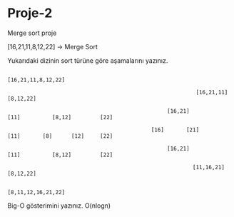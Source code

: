 # Proje-2
Merge sort proje

[16,21,11,8,12,22] -> Merge Sort

Yukarıdaki dizinin sort türüne göre aşamalarını yazınız.

                                                                         [16,21,11,8,12,22] 

                                                               [16,21,11]                   [8,12,22] 

                                                      [16,21]           [11]          [8,12]         [22] 

                                                 [16]       [21]        [11]       [8]      [12]     [22] 

                                                      [16,21]           [11]          [8,12]         [22] 

                                                              [11,16,21]                    [8,12,22] 

                                                                        [8,11,12,16,21,22] 

Big-O gösterimini yazınız.
O(nlogn)
